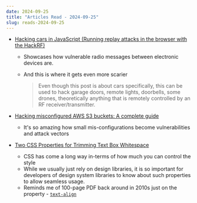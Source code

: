 ```yaml
---
date: 2024-09-25
title: "Articles Read - 2024-09-25"
slug: reads-2024-09-25
---
```




* [Hacking cars in JavaScript (Running replay attacks in the browser with the HackRF)][1]
  * Showcases how vulnerable radio messages between electronic devices are.
  * And this is where it gets even more scarier

    > Even though this post is about cars specifically, this can be used to hack garage doors, remote lights, doorbells, some drones, theoretically anything that is remotely controlled by an RF receiver/transmitter.

* [Hacking misconfigured AWS S3 buckets: A complete guide][2]
  * It's so amazing how small mis-configurations become vulnerabilities and attack vectors

* [Two CSS Properties for Trimming Text Box Whitespace][3]
  * CSS has come a long way in-terms of how much you can control the style
  * While we usually just rely on design libraries, it is so important for developers of design system libraries to know about such properties to allow seamless usage.
  * Reminds me of 100-page PDF back around in 2010s just on the property - [`text-align`][4]



  [1]: https://charliegerard.dev/blog/replay-attacks-javascript-hackrf/
  [2]: https://blog.intigriti.com/hacking-tools/hacking-misconfigured-aws-s3-buckets-a-complete-guide
  [3]: https://css-tricks.com/two-css-properties-for-trimming-text-box-whitespace/
  [4]: https://developer.mozilla.org/en-US/docs/Web/CSS/text-align
